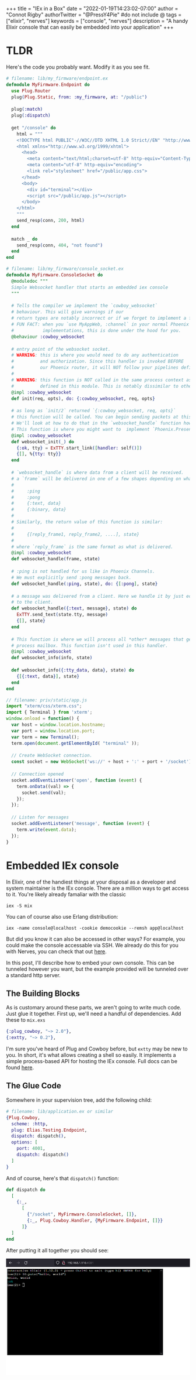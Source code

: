 +++
title = "IEx in a Box"
date = "2022-01-19T14:23:02-07:00"
author = "Connot Rigby"
authorTwitter = "@PressY4Pie" #do not include @
tags = ["elixir", "nerves"]
keywords = ["console", "nerves"]
description = "A handy Elixir console that can easily be embedded into your application"
+++

# TLDR

Here's the code you probably want. Modify it as you see fit.

```elixir
# filename: lib/my_firmware/endpoint.ex
defmodule MyFirmware.Endpoint do
  use Plug.Router
  plug(Plug.Static, from: :my_firmware, at: "/public")

  plug(:match)
  plug(:dispatch)

  get "/console" do
    html = """
    <!DOCTYPE html PUBLIC"-//W3C//DTD XHTML 1.0 Strict//EN" "http://www.w3.org/TR/xhtml1/DTD/xhtml1-strict.dtd">
    <html xmlns="http://www.w3.org/1999/xhtml">
      <head>
        <meta content="text/html;charset=utf-8" http-equiv="Content-Type">
        <meta content="utf-8" http-equiv="encoding">
        <link rel="stylesheet" href="/public/app.css">
      </head>
      <body>
        <div id="terminal"></div>
        <script src="/public/app.js"></script>
      </body>
    </html>
    """
    send_resp(conn, 200, html)
  end

  match _ do
    send_resp(conn, 404, "not found")
  end
end
```

```elixir
# filename: lib/my_firmware/console_socket.ex
defmodule MyFirmware.ConsoleSocket do
  @moduledoc """
  Simple Websocket handler that starts an embedded iex console
  """

  # Tells the compiler we implement the `cowboy_websocket`
  # behaviour. This will give warnings if our
  # return types are notably incorrect or if we forget to implement a function.
  # FUN FACT: when you `use MyAppWeb, :channel` in your normal Phoenix channel
  #           implementations, this is done under the hood for you.
  @behaviour :cowboy_websocket

  # entry point of the websocket socket.
  # WARNING: this is where you would need to do any authentication
  #          and authorization. Since this handler is invoked BEFORE
  #          our Phoenix router, it will NOT follow your pipelines defined there.
  #
  # WARNING: this function is NOT called in the same process context as the rest of the functions
  #          defined in this module. This is notably dissimilar to other gen_* behaviours.
  @impl :cowboy_websocket
  def init(req, opts), do: {:cowboy_websocket, req, opts}

  # as long as `init/2` returned `{:cowboy_websocket, req, opts}`
  # this function will be called. You can begin sending packets at this point.
  # We'll look at how to do that in the `websocket_handle` function however.
  # This function is where you might want to  implement `Phoenix.Presence`, schedule an `after_join` message etc.
  @impl :cowboy_websocket
  def websocket_init(_) do
    {:ok, tty} = ExTTY.start_link([handler: self()])
    {[], %{tty: tty}}
  end

  # `websocket_handle` is where data from a client will be received.
  # a `frame` will be delivered in one of a few shapes depending on what the client sent:
  #
  #     :ping
  #     :pong
  #     {:text, data}
  #     {:binary, data}
  #
  # Similarly, the return value of this function is similar:
  #
  #     {[reply_frame1, reply_frame2, ....], state}
  #
  # where `reply_frame` is the same format as what is delivered.
  @impl :cowboy_websocket
  def websocket_handle(frame, state)

  # :ping is not handled for us like in Phoenix Channels.
  # We must explicitly send :pong messages back.
  def websocket_handle(:ping, state), do: {[:pong], state}

  # a message was delivered from a client. Here we handle it by just echoing it back
  # to the client.
  def websocket_handle({:text, message}, state) do
    ExTTY.send_text(state.tty, message)
    {[], state}
  end

  # This function is where we will process all *other* messages that get delivered to the
  # process mailbox. This function isn't used in this handler.
  @impl :cowboy_websocket
  def websocket_info(info, state)

  def websocket_info({:tty_data, data}, state) do
    {[{:text, data}], state}
  end
end
```

```javascript
// filename: priv/static/app.js
import "xterm/css/xterm.css";
import { Terminal } from 'xterm';
window.onload = function() {
  var host = window.location.hostname;
  var port = window.location.port;
  var term = new Terminal();
  term.open(document.getElementById( "terminal" ));

  // Create WebSocket connection.
  const socket = new WebSocket('ws://' + host + ':' + port + '/socket');

  // Connection opened
  socket.addEventListener('open', function (event) {
    term.onData((val) => {
      socket.send(val);
    }); 
  });

  // Listen for messages
  socket.addEventListener('message', function (event) {
    term.write(event.data);
  });
}
```

# Embedded IEx console

In Elixir, one of the handiest things at your disposal as a
developer and system maintainer is the IEx console. There are
a million ways to get access to it. You're likely already
famaliar with the classic

    iex -S mix

You can of course also use Erlang distribution:

    iex -name console@localhost -cookie democookie --remsh app@localhost

But did you know it can also be accessed in other ways? For 
example, you could make the console accessable via SSH. We 
already do this for you with Nerves, you can check that
out [here](https://github.com/nerves-project/nerves_ssh).

In this post, I'll describe how to embed your own console. This can be tunneled
however you want, but the example provided will be tunneled over a standard http server.

## The Building Blocks

As is customary around these parts, we aren't going to write much code. Just glue it together.
First up, we'll need a handful of dependencies. Add these to `mix.exs`

```elixir
{:plug_cowboy, "~> 2.0"},
{:extty, "~> 0.2"},
```

I'm sure you've heard of Plug and Cowboy before, but `extty` may be new to you. In short,
it's what allows creating a shell so easily. It implements a simple process-based API for
hosting the IEx console. Full docs can be found [here](https://github.com/jjcarstens/extty).

## The Glue Code

Somewhere in your supervision tree, add the following child:

```elixir
# filename: lib/application.ex or similar
{Plug.Cowboy,
  scheme: :http,
  plug: Elias.Testing.Endpoint,
  dispatch: dispatch(),
  options: [
    port: 4001,
    dispatch: dispatch()
  ]
}
```

And of course, here's that `dispatch()` function:

```elixir
def dispatch do
  [
    {:_,
      [
        {"/socket", MyFirmware.ConsoleSocket, []},
        {:_, Plug.Cowboy.Handler, {MyFirmware.Endpoint, []}}
      ]}
  ]
end
```

After putting it all together you should see:

![iex-console](/iex-in-a-box/iex-console.png)
